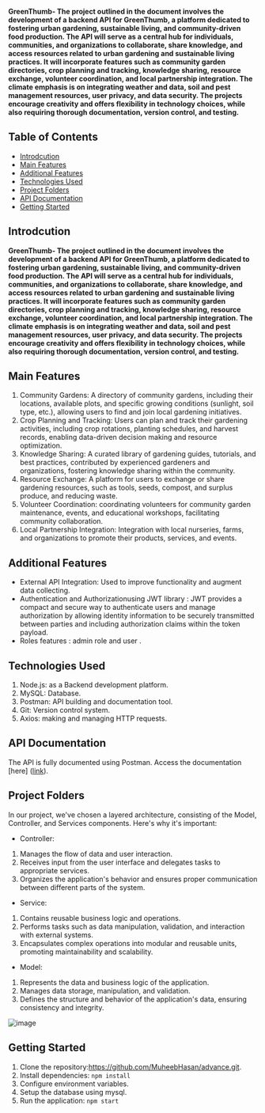 **GreenThumb- The project outlined in the document involves the development of a backend API for GreenThumb, a platform dedicated to fostering urban gardening, sustainable living, and community-driven food production. The API will serve as a central hub for individuals, communities, and organizations to collaborate, share knowledge, and access resources related to urban gardening and sustainable living practices. It will incorporate features such as community garden directories, crop planning and tracking, knowledge sharing, resource exchange, volunteer coordination, and local partnership integration. The climate emphasis is on integrating weather and data, soil and pest management resources, user privacy, and data security. The projects encourage creativity and offers flexibility in technology choices, while also requiring thorough documentation, version control, and testing.**
## Table of Contents 
* [Introdcution](https://github.com/MuheebHasan/advance.wiki.git?tab=readme-ov-file#-introdcution)
* [Main Features](https://github.com/MuheebHasan/advance.wiki.git?tab=readme-ov-file#main-features)
* [Additional Features](https://github.com/MuheebHasan/advance.wiki.git?tab=readme-ov-file#additional-features)
* [Technologies Used](https://github.com/MuheebHasan/advance.wiki.git?tab=readme-ov-file#technologies-used)
* [Project Folders](https://github.com/MuheebHasan/advance.wiki.git?tab=readme-ov-file#project-folders)
* [API Documentation](https://github.com/MuheebHasan/advance.wiki.git?tab=readme-ov-file#api-documentation)
* [Getting Started](https://github.com/MuheebHasan/advance.wiki.git?tab=readme-ov-file#getting-started)

## Introdcution 

**GreenThumb- The project outlined in the document involves the development of a backend API for GreenThumb, a platform dedicated to fostering urban gardening, sustainable living, and community-driven food production. The API will serve as a central hub for individuals, communities, and organizations to collaborate, share knowledge, and access resources related to urban gardening and sustainable living practices. It will incorporate features such as community garden directories, crop planning and tracking, knowledge sharing, resource exchange, volunteer coordination, and local partnership integration. The climate emphasis is on integrating weather and data, soil and pest management resources, user privacy, and data security. The projects encourage creativity and offers flexibility in technology choices, while also requiring thorough documentation, version control, and testing.**

## Main Features
1. Community Gardens: A directory of community gardens, including their locations, 
available plots, and specific growing conditions (sunlight, soil type, etc.), allowing users to 
find and join local gardening initiatives. 
2. Crop Planning and Tracking: Users can plan and track their gardening activities, including 
crop rotations, planting schedules, and harvest records, enabling data-driven decision
making and resource optimization. 
3. Knowledge Sharing: A curated library of gardening guides, tutorials, and best practices, 
contributed by experienced gardeners and organizations, fostering knowledge sharing 
within the community. 
4. Resource Exchange: A platform for users to exchange or share gardening resources, such 
as tools, seeds, compost, and surplus produce, and reducing waste. 
5. Volunteer Coordination: coordinating volunteers for community garden maintenance, 
events, and educational workshops, facilitating community collaboration. 
6. Local Partnership Integration: Integration with local nurseries, farms, and organizations 
to promote their products, services, and events.

## Additional Features
*  External API Integration: Used to improve functionality and augment data collecting.
*  Authentication and Authorizationusing JWT library : JWT provides a compact and secure way to authenticate users and manage authorization by allowing identity information to be securely transmitted between parties and including authorization claims within the token payload.
*  Roles features : admin role and user .


## Technologies Used
1. Node.js: as a Backend development platform.
2. MySQL: Database.
3. Postman: API building and documentation tool.
4. Git: Version control system.
5. Axios: making and managing HTTP requests.

## API Documentation
The API is fully documented using Postman. Access the documentation [here] ([link](https://documenter.getpostman.com/view/33050087/2sA35HXgRM)).

## Project Folders
 In our project, we've chosen a layered architecture, consisting of the Model, Controller, and Services components. Here's why it's important:

* Controller:
1. Manages the flow of data and user interaction.
2. Receives input from the user interface and delegates tasks to appropriate services.
3. Organizes the application's behavior and ensures proper communication between different parts of the system.

* Service:
1. Contains reusable business logic and operations.
2. Performs tasks such as data manipulation, validation, and interaction with external systems.
3. Encapsulates complex operations into modular and reusable units, promoting maintainability and scalability.

* Model:
1. Represents the data and business logic of the application.
2. Manages data storage, manipulation, and validation.
3. Defines the structure and behavior of the application's data, ensuring consistency and integrity.

![image](https://github.com/MuheebHasan/advance/tree/main/utils/Capture.PNG)

## Getting Started
1. Clone the repository:https://github.com/MuheebHasan/advance.git.
2. Install dependencies: `npm install`
3. Configure environment variables.
4. Setup the database using mysql.
5. Run the application: `npm start`
